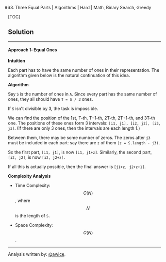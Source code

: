 963. Three Equal Parts | Algorithms | Hard | Math, Binary Search, Greedy

[TOC]

## Solution
---
#### Approach 1: Equal Ones

**Intuition**

Each part has to have the same number of ones in their representation.  The algorithm given below is the natural continuation of this idea.

**Algorithm**

Say `S` is the number of ones in `A`.  Since every part has the same number of ones, they all should have `T = S / 3` ones.

If `S` isn't divisible by 3, the task is impossible.

We can find the position of the 1st, T-th, T+1-th, 2T-th, 2T+1-th, and 3T-th one.  The positions of these ones form 3 intervals: `[i1, j1], [i2, j2], [i3, j3]`.  (If there are only 3 ones, then the intervals are each length 1.)

Between them, there may be some number of zeros.  The zeros after `j3` must be included in each part: say there are `z` of them `(z = S.length - j3)`.

So the first part, `[i1, j1]`, is now `[i1, j1+z]`.  Similarly, the second part, `[i2, j2]`, is now `[i2, j2+z]`.

If all this is actually possible, then the final answer is `[j1+z, j2+z+1]`.



**Complexity Analysis**

* Time Complexity:  $$O(N)$$, where $$N$$ is the length of `S`.

* Space Complexity:  $$O(N)$$.




---


Analysis written by: [@awice](https://leetcode.com/awice).
